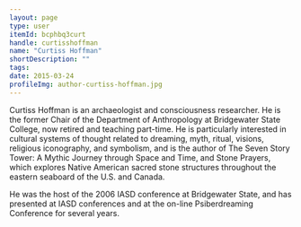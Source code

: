 ```yaml
---
layout: page
type: user
itemId: bcphbq3curt
handle: curtisshoffman
name: "Curtiss Hoffman"
shortDescription: ""
tags:
date: 2015-03-24
profileImg: author-curtiss-hoffman.jpg
---
```


Curtiss Hoffman is an archaeologist and consciousness researcher. He is the former Chair of the Department of Anthropology at Bridgewater State College, now retired and teaching part-time. He is particularly interested in cultural systems of thought related to dreaming, myth, ritual, visions, religious iconography, and symbolism, and is the author of The Seven Story Tower: A Mythic Journey through Space and Time, and Stone Prayers, which explores Native American sacred stone structures throughout the eastern seaboard of the U.S. and Canada.

He was the host of the 2006 IASD conference at Bridgewater State, and has presented at IASD conferences and at the on-line Psiberdreaming Conference for several years.